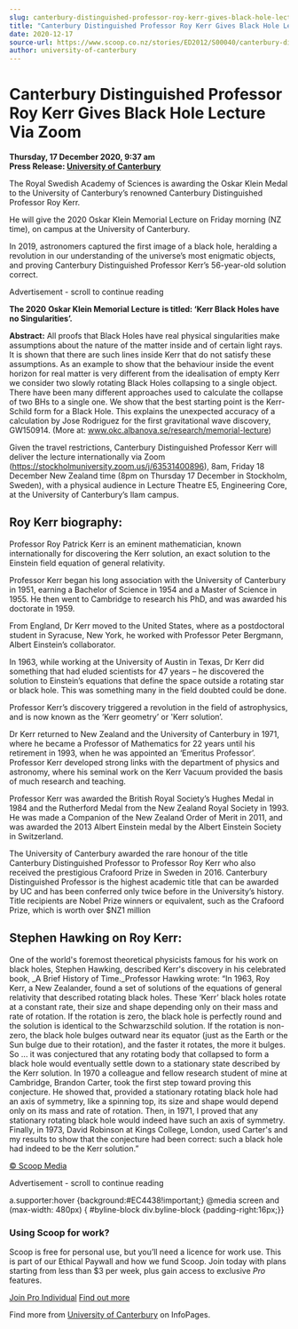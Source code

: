 ```yaml
---
slug: canterbury-distinguished-professor-roy-kerr-gives-black-hole-lecture-via-zoom
title: "Canterbury Distinguished Professor Roy Kerr Gives Black Hole Lecture Via Zoom"
date: 2020-12-17
source-url: https://www.scoop.co.nz/stories/ED2012/S00040/canterbury-distinguished-professor-roy-kerr-gives-black-hole-lecture-via-zoom.htm
author: university-of-canterbury
---
```

Canterbury Distinguished Professor Roy Kerr Gives Black Hole Lecture Via Zoom
=============================================================================

**Thursday, 17 December 2020, 9:37 am**  
**Press Release: [University of Canterbury](https://info.scoop.co.nz/University_of_Canterbury)**

The Royal Swedish Academy of Sciences is awarding the Oskar Klein Medal to the University of Canterbury’s renowned Canterbury Distinguished Professor Roy Kerr.

He will give the 2020 Oskar Klein Memorial Lecture on Friday morning (NZ time), on campus at the University of Canterbury.

In 2019, astronomers captured the first image of a black hole, heralding a revolution in our understanding of the universe’s most enigmatic objects, and proving Canterbury Distinguished Professor Kerr’s 56-year-old solution correct.

Advertisement - scroll to continue reading





**The 2020** **Oskar Klein Memorial Lecture** **is titled: ‘Kerr Black Holes have no Singularities’.**

**Abstract:** All proofs that Black Holes have real physical singularities make assumptions about the nature of the matter inside and of certain light rays. It is shown that there are such lines inside Kerr that do not satisfy these assumptions. As an example to show that the behaviour inside the event horizon for real matter is very different from the idealisation of empty Kerr we consider two slowly rotating Black Holes collapsing to a single object. There have been many different approaches used to calculate the collapse of two BHs to a single one. We show that the best starting point is the Kerr-Schild form for a Black Hole. This explains the unexpected accuracy of a calculation by Jose Rodriguez for the first gravitational wave discovery, GW150914. (More at: www.okc.albanova.se/research/memorial-lecture)

Given the travel restrictions, Canterbury Distinguished Professor Kerr will deliver the lecture internationally via Zoom (https://stockholmuniversity.zoom.us/j/63531400896), 8am, Friday 18 December New Zealand time (8pm on Thursday 17 December in Stockholm, Sweden), with a physical audience in Lecture Theatre E5, Engineering Core, at the University of Canterbury’s Ilam campus.

Roy Kerr biography:
-------------------

Professor Roy Patrick Kerr is an eminent mathematician, known internationally for discovering the Kerr solution, an exact solution to the Einstein field equation of general relativity.

Professor Kerr began his long association with the University of Canterbury in 1951, earning a Bachelor of Science in 1954 and a Master of Science in 1955. He then went to Cambridge to research his PhD, and was awarded his doctorate in 1959.

From England, Dr Kerr moved to the United States, where as a postdoctoral student in Syracuse, New York, he worked with Professor Peter Bergmann, Albert Einstein’s collaborator.

In 1963, while working at the University of Austin in Texas, Dr Kerr did something that had eluded scientists for 47 years – he discovered the solution to Einstein’s equations that define the space outside a rotating star or black hole. This was something many in the field doubted could be done.

Professor Kerr’s discovery triggered a revolution in the field of astrophysics, and is now known as the ‘Kerr geometry’ or 'Kerr solution’.

Dr Kerr returned to New Zealand and the University of Canterbury in 1971, where he became a Professor of Mathematics for 22 years until his retirement in 1993, when he was appointed an ‘Emeritus Professor’. Professor Kerr developed strong links with the department of physics and astronomy, where his seminal work on the Kerr Vacuum provided the basis of much research and teaching.

Professor Kerr was awarded the British Royal Society’s Hughes Medal in 1984 and the Rutherford Medal from the New Zealand Royal Society in 1993. He was made a Companion of the New Zealand Order of Merit in 2011, and was awarded the 2013 Albert Einstein medal by the Albert Einstein Society in Switzerland.

The University of Canterbury awarded the rare honour of the title Canterbury Distinguished Professor to Professor Roy Kerr who also received the prestigious Crafoord Prize in Sweden in 2016. Canterbury Distinguished Professor is the highest academic title that can be awarded by UC and has been conferred only twice before in the University’s history. Title recipients are Nobel Prize winners or equivalent, such as the Crafoord Prize, which is worth over $NZ1 million

Stephen Hawking on Roy Kerr:
----------------------------

One of the world's foremost theoretical physicists famous for his work on black holes, Stephen Hawking, described Kerr's discovery in his celebrated book, _A Brief History of Time._Professor Hawking wrote: “In 1963, Roy Kerr, a New Zealander, found a set of solutions of the equations of general relativity that described rotating black holes. These ‘Kerr’ black holes rotate at a constant rate, their size and shape depending only on their mass and rate of rotation. If the rotation is zero, the black hole is perfectly round and the solution is identical to the Schwarzschild solution. If the rotation is non-zero, the black hole bulges outward near its equator (just as the Earth or the Sun bulge due to their rotation), and the faster it rotates, the more it bulges. So ... it was conjectured that any rotating body that collapsed to form a black hole would eventually settle down to a stationary state described by the Kerr solution. In 1970 a colleague and fellow research student of mine at Cambridge, Brandon Carter, took the first step toward proving this conjecture. He showed that, provided a stationary rotating black hole had an axis of symmetry, like a spinning top, its size and shape would depend only on its mass and rate of rotation. Then, in 1971, I proved that any stationary rotating black hole would indeed have such an axis of symmetry. Finally, in 1973, David Robinson at Kings College, London, used Carter's and my results to show that the conjecture had been correct: such a black hole had indeed to be the Kerr solution.”

[© Scoop Media](http://www.scoop.co.nz/about/terms.html)  

Advertisement - scroll to continue reading



a.supporter:hover {background:#EC4438!important;} @media screen and (max-width: 480px) { #byline-block div.byline-block {padding-right:16px;}}

### Using Scoop for work?

Scoop is free for personal use, but you’ll need a licence for work use. This is part of our Ethical Paywall and how we fund Scoop. Join today with plans starting from less than $3 per week, plus gain access to exclusive _Pro_ features.  
  
[Join Pro Individual](https://pro.scoop.co.nz/Individual/?from=ProIn24) [Find out more](https://pro.scoop.co.nz/using-scoop-for-work/?from=ProIn24)

Find more from [University of Canterbury](https://info.scoop.co.nz/University_of_Canterbury) on InfoPages.